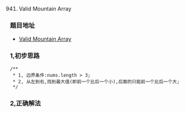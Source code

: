 941. Valid Mountain Array

### 题目地址
- [Valid Mountain Array](https://leetcode.com/problems/valid-mountain-array/)

### 1,初步思路

```
/**
 * 1, 边界条件:nums.length > 3;
 * 2, 从左到右,找到最大值(即前一个比后一个小),后面的只能前一个比后一个大;
 */

```

### 2,正确解法

```


```